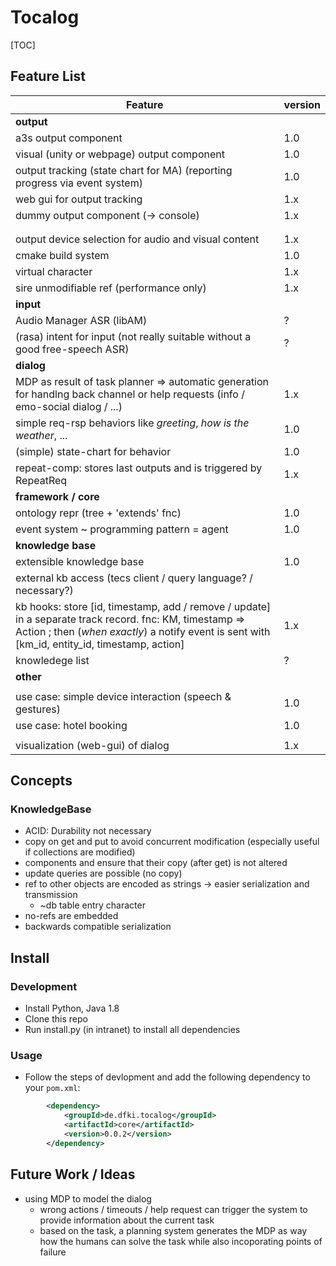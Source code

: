 # Tocalog

[TOC]

## Feature List

| Feature                                                      | version |
| ------------------------------------------------------------ | ------- |
| **output**                                                   |         |
| a3s output component                                         | 1.0     |
| visual (unity or webpage) output component                   | 1.0     |
| output tracking (state chart for MA) (reporting progress via event system) | 1.0     |
| web gui for output tracking                                  | 1.x     |
| dummy output component (-> console)                          | 1.x     |
|                                                              |         |
|                                                              |         |
| output device selection for audio and visual content         | 1.x     |
| cmake build system                                           | 1.0     |
| virtual character                                            | 1.x     |
| sire unmodifiable ref (performance only)                     | 1.x     |
| **input**                                                    |         |
| Audio Manager ASR (libAM)                                    | ?       |
| (rasa) intent for input (not really suitable without a good free-speech ASR) | ?       |
| **dialog**                                                   |         |
| MDP as result of task planner => automatic generation for handlng back channel or help requests (info / emo-social dialog / ...) | 1.x     |
| simple req-rsp behaviors like *greeting*, *how is the weather*, ... | 1.0     |
| (simple) state-chart for behavior                            | 1.0     |
| repeat-comp: stores last outputs and is triggered by RepeatReq | 1.x     |
| **framework / core**                                         |         |
| ontology repr (tree + 'extends' fnc)                         | 1.0     |
| event system ~ programming pattern = agent                   | 1.0     |
| **knowledge base**                                           |         |
| extensible knowledge base                                    | 1.0     |
| external kb access (tecs client / query language? / necessary?) |         |
| kb hooks: store [id, timestamp, add / remove / update] in a separate track record. fnc: KM, timestamp => Action ; then (*when exactly*) a notify event is sent with [km_id, entity_id, timestamp, action] | 1.x     |
| knowledege list                                              | ?       |
| **other**                                                    |         |
|                                                              |         |
| use case: simple device interaction (speech & gestures)      | 1.0     |
| use case: hotel booking                                      | 1.0     |
|                                                              |         |
| visualization (web-gui) of dialog                            | 1.x     |







## Concepts
### KnowledgeBase
- ACID: Durability not necessary
- copy on get and put to avoid concurrent modification (especially useful if collections are modified)
- components and ensure that their copy (after get) is not altered
- update queries are possible (no copy)
- ref to other objects are encoded as strings -> easier serialization and transmission
  - ~db table entry character
- no-refs are embedded
- backwards compatible serialization



## Install

### Development
- Install Python, Java 1.8
- Clone this repo
- Run install.py (in intranet) to install all dependencies

### Usage
- Follow the steps of devlopment and add the following dependency to your `pom.xml`:
```xml
        <dependency>
            <groupId>de.dfki.tocalog</groupId>
            <artifactId>core</artifactId>
            <version>0.0.2</version>
        </dependency>
```


## Future Work / Ideas
- using MDP to model the dialog
    - wrong actions / timeouts / help request can trigger the system to provide information about the current task
    - based on the task, a planning system generates the MDP as way how the humans can solve the task while also incoporating points of failure


